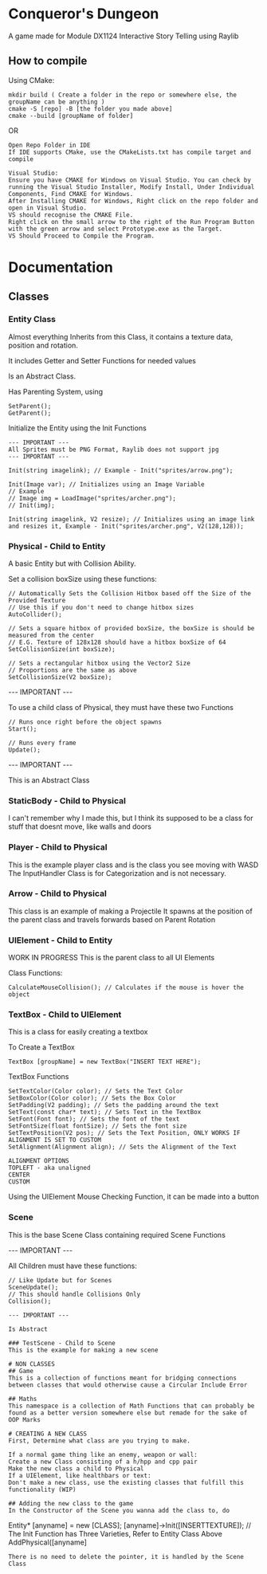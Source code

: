 # Conqueror's Dungeon
A game made for Module DX1124 Interactive Story Telling using Raylib

## How to compile
Using CMake:
```
mkdir build ( Create a folder in the repo or somewhere else, the groupName can be anything )
cmake -S [repo] -B [the folder you made above]
cmake --build [groupName of folder]
```
OR
```
Open Repo Folder in IDE
If IDE supports CMake, use the CMakeLists.txt has compile target and compile

Visual Studio:
Ensure you have CMAKE for Windows on Visual Studio. You can check by running the Visual Studio Installer, Modify Install, Under Individual Components, Find CMAKE for Windows.
After Installing CMAKE for Windows, Right click on the repo folder and open in Visual Studio.
VS should recognise the CMAKE File.
Right click on the small arrow to the right of the Run Program Button with the green arrow and select Prototype.exe as the Target.
VS Should Proceed to Compile the Program.
```

# Documentation

## Classes

### Entity Class
Almost everything Inherits from this Class, it contains a texture data, position and rotation.

It includes Getter and Setter Functions for needed values

Is an Abstract Class.

Has Parenting System, using
```
SetParent();
GetParent();
```

Initialize the Entity using the Init Functions
```
--- IMPORTANT ---
All Sprites must be PNG Format, Raylib does not support jpg
--- IMPORTANT ---

Init(string imagelink); // Example - Init("sprites/arrow.png");

Init(Image var); // Initializes using an Image Variable
// Example
// Image img = LoadImage("sprites/archer.png");
// Init(img);

Init(string imagelink, V2 resize); // Initializes using an image link and resizes it, Example - Init("sprites/archer.png", V2(128,128));
```

### Physical - Child to Entity
A basic Entity but with Collision Ability.

Set a collision boxSize using these functions:
```
// Automatically Sets the Collision Hitbox based off the Size of the Provided Texture
// Use this if you don't need to change hitbox sizes
AutoCollider();
```
```
// Sets a square hitbox of provided boxSize, the boxSize is should be measured from the center
// E.G. Texture of 128x128 should have a hitbox boxSize of 64
SetCollisionSize(int boxSize);
```
```
// Sets a rectangular hitbox using the Vector2 Size
// Proportions are the same as above
SetCollisionSize(V2 boxSize);
```

--- IMPORTANT ---

To use a child class of Physical, they must have these two Functions
```
// Runs once right before the object spawns
Start();

// Runs every frame
Update();
```
--- IMPORTANT ---

This is an Abstract Class

### StaticBody - Child to Physical
I can't remember why I made this, but I think its supposed to be a class for stuff that doesnt move, like walls and doors

### Player - Child to Physical
This is the example player class and is the class you see moving with WASD
The InputHandler Class is for Categorization and is not necessary.

### Arrow - Child to Physical
This class is an example of making a Projectile
It spawns at the position of the parent class and travels forwards based on Parent Rotation

### UIElement - Child to Entity
WORK IN PROGRESS
This is the parent class to all UI Elements

Class Functions:
```
CalculateMouseCollision(); // Calculates if the mouse is hover the object
```

### TextBox - Child to UIElement
This is a class for easily creating a textbox

To Create a TextBox
```
TextBox [groupName] = new TextBox("INSERT TEXT HERE");
```

TextBox Functions
```
SetTextColor(Color color); // Sets the Text Color
SetBoxColor(Color color); // Sets the Box Color
SetPadding(V2 padding); // Sets the padding around the text
SetText(const char* text); // Sets Text in the TextBox
SetFont(Font font); // Sets the font of the text
SetFontSize(float fontSize); // Sets the font size
SetTextPosition(V2 pos); // Sets the Text Position, ONLY WORKS IF ALIGNMENT IS SET TO CUSTOM
SetAlignment(Alignment align); // Sets the Alignment of the Text

ALIGNMENT OPTIONS
TOPLEFT - aka unaligned
CENTER
CUSTOM
```

Using the UIElement Mouse Checking Function, it can be made into a button

### Scene
This is the base Scene Class containing required Scene Functions

--- IMPORTANT ---

All Children must have these functions:
```
// Like Update but for Scenes
SceneUpdate();
// This should handle Collisions Only
Collision();

--- IMPORTANT ---

Is Abstract

### TestScene - Child to Scene
This is the example for making a new scene

# NON CLASSES
## Game
This is a collection of functions meant for bridging connections between classes that would otherwise cause a Circular Include Error

## Maths
This namespace is a collection of Math Functions that can probably be found as a better version somewhere else but remade for the sake of OOP Marks

# CREATING A NEW CLASS
First, Determine what class are you trying to make.

If a normal game thing like an enemy, weapon or wall:
Create a new Class consisting of a h/hpp and cpp pair
Make the new class a child to Physical
If a UIElement, like healthbars or text:
Don't make a new class, use the existing classes that fulfill this functionality (WIP)

## Adding the new class to the game
In the Constructor of the Scene you wanna add the class to, do
```
Entity* [anyname] = new [CLASS];
[anyname]->Init([INSERTTEXTURE]); // The Init Function has Three Varieties, Refer to Entity Class Above
AddPhysical([anyname]
```
There is no need to delete the pointer, it is handled by the Scene Class
